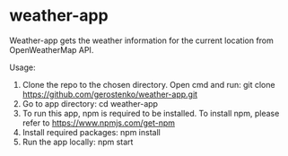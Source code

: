 # weather-app

Weather-app gets the weather information for the current location from OpenWeatherMap API.

Usage:

1. Clone the repo to the chosen directory. Open cmd and run: git clone https://github.com/gerostenko/weather-app.git
2. Go to app directory: cd weather-app
3. To run this app, npm is required to be installed. To install npm, please refer to https://www.npmjs.com/get-npm
4. Install required packages: npm install 
5. Run the app locally: npm start

